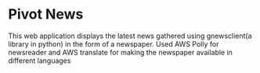 # Pivot News

This web application displays the latest news gathered using gnewsclient(a library in python) in the form of a newspaper. Used AWS Polly for newsreader and AWS translate for making the newspaper available in different languages
